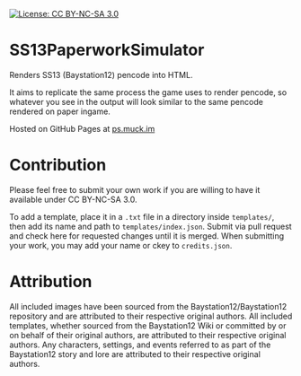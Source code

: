 [![License: CC BY-NC-SA 3.0](https://img.shields.io/badge/license-CC%20BY--NC--SA%203.0-blue.svg)](https://creativecommons.org/licenses/by-nc-sa/3.0/legalcode)

# SS13PaperworkSimulator
Renders SS13 (Baystation12) pencode into HTML.

It aims to replicate the same process the game uses to render pencode, so whatever you see in the output will look similar to the same pencode rendered on paper ingame.

Hosted on GitHub Pages at [ps.muck.im](http://ps.muck.im/)  

# Contribution
Please feel free to submit your own work if you are willing to have it available under CC BY-NC-SA 3.0.

To add a template, place it in a `.txt` file in a directory inside `templates/`, then add its name and path to `templates/index.json`. Submit via pull request and check here for requested changes until it is merged. When submitting your work, you may add your name or ckey to `credits.json`.

# Attribution
All included images have been sourced from the Baystation12/Baystation12 repository and are attributed to their respective original authors. All included templates, whether sourced from the Baystation12 Wiki or committed by or on behalf of their original authors, are attributed to their respective original authors. Any characters, settings, and events referred to as part of the Baystation12 story and lore are attributed to their respective original authors.
